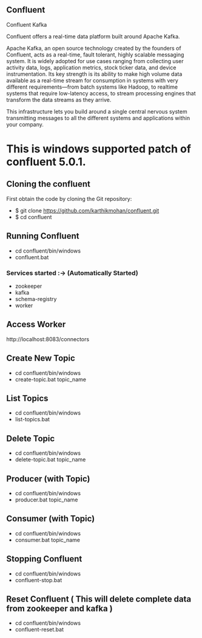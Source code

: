 Confluent
---------

Confluent Kafka

Confluent offers a real-time data platform built around Apache Kafka.

Apache Kafka, an open source technology created by the founders of Confluent,
acts as a real-time, fault tolerant, highly scalable messaging system. It is
widely adopted for use cases ranging from collecting user activity data, logs,
application metrics, stock ticker data, and device instrumentation. Its key
strength is its ability to make high volume data available as a real-time stream
for consumption in systems with very different requirements—from batch systems
like Hadoop, to realtime systems that require low-latency access, to stream
processing engines that transform the data streams as they arrive.

This infrastructure lets you build around a single central nervous system
transmitting messages to all the different systems and applications within your
company.

# This is windows supported patch of confluent 5.0.1.

## Cloning the confluent

First obtain the code by cloning the Git repository:

- $ git clone https://github.com/karthikmohan/confluent.git
- $ cd confluent


## Running Confluent

- cd confluent/bin/windows
- confluent.bat

### Services started :-> (Automatically Started)

- zookeeper
- kafka
- schema-registry
- worker

## Access Worker
  
  http://localhost:8083/connectors

## Create New Topic

- cd confluent/bin/windows
- create-topic.bat topic_name

## List Topics

- cd confluent/bin/windows
- list-topics.bat

## Delete Topic

- cd confluent/bin/windows
- delete-topic.bat topic_name

## Producer (with Topic)

- cd confluent/bin/windows
- producer.bat topic_name

## Consumer (with Topic)

- cd confluent/bin/windows
- consumer.bat topic_name

## Stopping Confluent

- cd confluent/bin/windows
- confluent-stop.bat

## Reset Confluent ( This will delete complete data from zookeeper and kafka )

- cd confluent/bin/windows
- confluent-reset.bat
